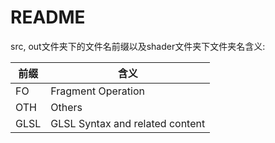 # README

src, out文件夹下的文件名前缀以及shader文件夹下文件夹名含义:

| 前缀 | 含义                            |
| ---- | ------------------------------- |
| FO   | Fragment Operation              |
| OTH  | Others                          |
| GLSL | GLSL Syntax and related content |